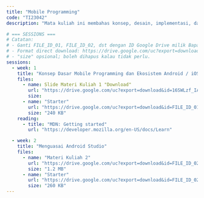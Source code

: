 ```yaml
---
title: "Mobile Programming"
code: "TI23042"
description: "Mata kuliah ini membahas konsep, desain, implementasi, dan pengujian aplikasi mobile berbasis Android. Mahasiswa dibekali kemampuan teknis membangun aplikasi native menggunakan Java/Kotlin, memanfaatkan sensor, layanan API eksternal, serta menerapkan arsitektur modern seperti MVVM dan Jetpack Compose. Pendekatan pembelajaran menggunakan Outcome-Based Education (OBE) dengan penekanan pada praktik, studi kasus, dan proyek akhir."

# === SESSIONS ===
# Catatan:
# - Ganti FILE_ID_01, FILE_ID_02, dst dengan ID Google Drive milik Bapak.
# - Format direct download: https://drive.google.com/uc?export=download&id=FILE_ID
# - "size" opsional; boleh dihapus kalau tidak perlu.
sessions:
  - week: 1
    title: "Konsep Dasar Mobile Programming dan Ekosistem Android / iOS"
    files:
      - name: Slide Materi Kuliah 1 "Download"
        url: "https://drive.google.com/uc?export=download&id=16SWLzf_IAC9x1iauLtXwau8VlOgd6Toh"
        size: 
      - name: "Starter"
        url: "https://drive.google.com/uc?export=download&id=FILE_ID_01S"
        size: "240 KB"
    reading:
      - title: "MDN: Getting started"
        url: "https://developer.mozilla.org/en-US/docs/Learn"

  - week: 2
    title: "Menguasai Android Studio"
    files:
      - name: "Materi Kuliah 2"
        url: "https://drive.google.com/uc?export=download&id=FILE_ID_02"
        size: "1.2 MB"
      - name: "Starter"
        url: "https://drive.google.com/uc?export=download&id=FILE_ID_02S"
        size: "260 KB"
---
```


